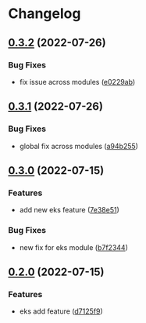 # Changelog

## [0.3.2](https://github.com/tpolekhin/release-please-test/compare/eks-v0.3.1...eks-v0.3.2) (2022-07-26)


### Bug Fixes

* fix issue across modules ([e0229ab](https://github.com/tpolekhin/release-please-test/commit/e0229ab610ae2724f7d76b43648547926a2c8ec8))

## [0.3.1](https://github.com/tpolekhin/release-please-test/compare/eks-v0.3.0...eks-v0.3.1) (2022-07-26)


### Bug Fixes

* global fix across modules ([a94b255](https://github.com/tpolekhin/release-please-test/commit/a94b255114a5d637bb49907d29e43fbb572ff967))

## [0.3.0](https://github.com/tpolekhin/release-please-test/compare/eks-v0.2.0...eks-v0.3.0) (2022-07-15)


### Features

* add new eks feature ([7e38e51](https://github.com/tpolekhin/release-please-test/commit/7e38e513f5c6d536150cc679f6b9ae28c12c6b38))


### Bug Fixes

* new fix for eks module ([b7f2344](https://github.com/tpolekhin/release-please-test/commit/b7f2344b7e4eed351e6c07e16abcac19e6119bbd))

## [0.2.0](https://www.github.com/tpolekhin/release-please-test/compare/eks-veks-0.1.0...eks-v0.2.0) (2022-07-15)


### Features

* eks add feature ([d7125f9](https://www.github.com/tpolekhin/release-please-test/commit/d7125f90b382b3c374c81bf362227fb262f30c76))
